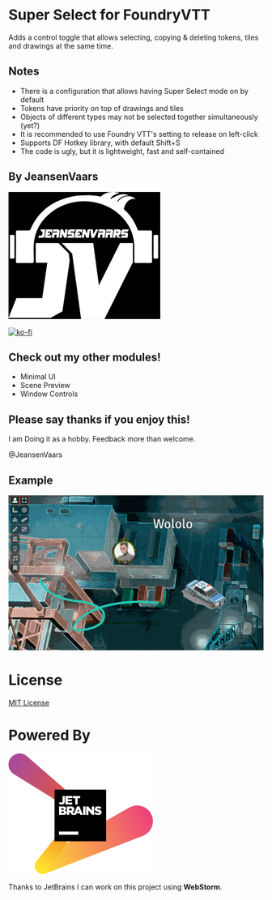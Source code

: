 # Super Select for FoundryVTT
Adds a control toggle that allows selecting, copying & deleting tokens, tiles and drawings at the same time.

## Notes
* There is a configuration that allows having Super Select mode on by default
* Tokens have priority on top of drawings and tiles
* Objects of different types may not be selected together simultaneously (yet?)
* It is recommended to use Foundry VTT's setting to release on left-click
* Supports DF Hotkey library, with default Shift+S
* The code is ugly, but it is lightweight, fast and self-contained

## By JeansenVaars
![JVLogo](logo-small-black.png)

[![ko-fi](https://ko-fi.com/img/githubbutton_sm.svg)](https://ko-fi.com/V7V14D3AH)

## Check out my other modules!
* Minimal UI
* Scene Preview
* Window Controls

## Please say thanks if you enjoy this!
I am Doing it as a hobby. Feedback more than welcome.

@JeansenVaars

## Example
![Example GIF](./example-1.gif)

# License
[MIT License](./LICENSE.md)

# Powered By
[![JetBrains](./jetbrains.svg)](https://www.jetbrains.com)

Thanks to JetBrains I can work on this project using **WebStorm**.
